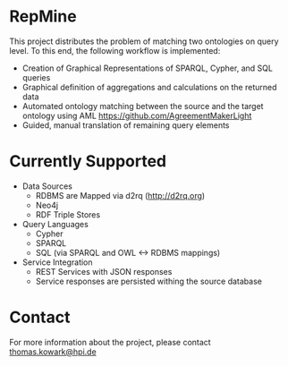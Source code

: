 RepMine
=======

This project distributes the problem of matching two ontologies on query level. To this end, the following workflow is implemented:

* Creation of Graphical Representations of SPARQL, Cypher, and SQL queries
* Graphical definition of aggregations and calculations on the returned data
* Automated ontology matching between the source and the target ontology using AML https://github.com/AgreementMakerLight
* Guided, manual translation of remaining query elements

Currently Supported
===
* Data Sources
  * RDBMS are Mapped via d2rq (http://d2rq.org)
  * Neo4j 
  * RDF Triple Stores
* Query Languages
  * Cypher
  * SPARQL
  * SQL (via SPARQL and OWL <-> RDBMS mappings)
* Service Integration
  * REST Services with JSON responses
  * Service responses are persisted withing the source database

Contact
===
For more information about the project, please contact thomas.kowark@hpi.de

